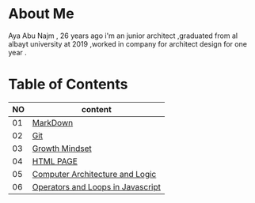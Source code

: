 # About Me 
Aya Abu Najm , 26 years ago i'm an junior architect ,graduated from al albayt university at 2019 ,worked in company for architect design for one year . 
#  Table of Contents
NO | content 
---|------
01 | [MarkDown](Read-01.md)
02 | [Git](Read-02.md)
03 | [Growth Mindset](lab02.md)
04 | [HTML PAGE](Read-04)
05 | [Computer Architecture and Logic ](Read-04b)
06 | [Operators and Loops in Javascript](Read-05)

